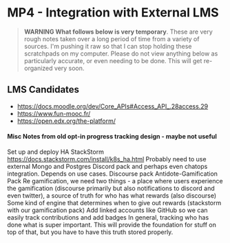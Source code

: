 # MP4 - Integration with External LMS

> **WARNING What follows below is very temporary**. These are very rough notes taken over a long period of time from a variety of sources. I'm pushing it raw so that I can stop holding these scratchpads on my computer. Please do not view anything below as particularly accurate, or even needing to be done. This will get re-organized very soon.

## LMS Candidates

- https://docs.moodle.org/dev/Core_APIs#Access_API_.28access.29
- https://www.fun-mooc.fr/
- https://open.edx.org/the-platform/

#### Misc Notes from old opt-in progress tracking design - maybe not useful

Set up and deploy HA StackStorm https://docs.stackstorm.com/install/k8s_ha.html
Probably need to use external Mongo and Postgres
Discord pack and perhaps even chatops integration. Depends on use cases.
Discourse pack
Antidote-Gamification Pack
Re gamification, we need two things - a place where users experience the gamification (discourse primarily but also notifications to discord and even twitter), a source of truth for who has what rewards (also discourse)
Some kind of engine that determines when to give out rewards (stackstorm with our gamification pack)
Add linked accounts like GitHub so we can easily track contributions and add badges
In general, tracking who has done what is super important. This will provide the foundation for stuff on top of that, but you have to have this truth stored properly.

